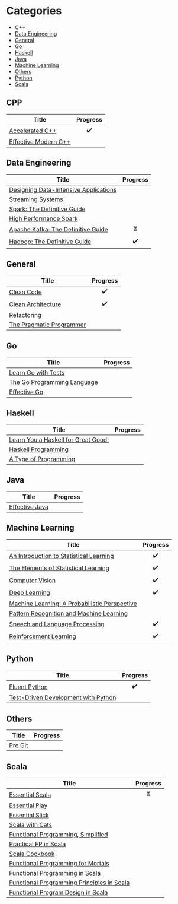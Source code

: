 # Categories

* [C++](#cpp)
* [Data Engineering](#data-engineering)
* [General](#general)
* [Go](#go)
* [Haskell](#haskell)
* [Java](#java)
* [Machine Learning](#machine-learning)
* [Others](#others)
* [Python](#python)
* [Scala](#scala)

## CPP

| Title                                                                                               | Progress           |
| --------------------------------------------------------------------------------------------------- | :----------------: |
| [Accelerated C++](https://www.amazon.com/Accelerated-C-Practical-Programming-Example/dp/020170353X) | :heavy_check_mark: |
| [Effective Modern C++](https://www.oreilly.com/library/view/effective-modern-c/9781491908419)       |                    |

## Data Engineering

| Title                                                                                                     | Progress                 |
| --------------------------------------------------------------------------------------------------------- | :----------------------: |
| [Designing Data-Intensive Applications](https://dataintensive.net/)                                       |                          |
| [Streaming Systems](http://streamingsystems.net/)                                                         |                          |
| [Spark: The Definitive Guide](https://www.oreilly.com/library/view/spark-the-definitive/9781491912201/)   |                          |
| [High Performance Spark](https://www.oreilly.com/library/view/high-performance-spark/9781491943199/)      |                          |
| [Apache Kafka: The Definitive Guide](https://www.confluent.io/resources/kafka-the-definitive-guide/)      | :hourglass_flowing_sand: |
| [Hadoop: The Definitive Guide](https://www.oreilly.com/library/view/hadoop-the-definitive/9781491901687/) | :heavy_check_mark:       |

## General

| Title                                                                                                             | Progress           |
| ----------------------------------------------------------------------------------------------------------------- | :----------------: |
| [Clean Code](https://www.amazon.com/Clean-Code-Handbook-Software-Craftsmanship/dp/0132350882)                     | :heavy_check_mark: |
| [Clean Architecture](https://www.amazon.com/Clean-Architecture-Craftsmans-Software-Structure/dp/0134494164)       | :heavy_check_mark: |
| [Refactoring](https://www.amazon.com/Refactoring-Improving-Existing-Addison-Wesley-Signature-ebook/dp/B07LCM8RG2) |                    |
| [The Pragmatic Programmer](https://pragprog.com/book/tpp20/the-pragmatic-programmer-20th-anniversary-edition)     |                    | 

## Go

| Title                                                               | Progress           |
| ------------------------------------------------------------------- | :----------------: |
| [Learn Go with Tests](https://quii.gitbook.io/learn-go-with-tests/) |                    |
| [The Go Programming Language](http://www.gopl.io/)                  |                    |
| [Effective Go](https://golang.org/doc/effective_go.html)            |                    |

## Haskell

| Title                                                               | Progress           |
| ------------------------------------------------------------------- | :----------------: |
| [Learn You a Haskell for Great Good!](http://learnyouahaskell.com/) |                    |
| [Haskell Programming](http://haskellbook.com/)                      |                    |
| [A Type of Programming](https://atypeofprogramming.com/)            |                    |

## Java

| Title                                                                                    | Progress           |
| ---------------------------------------------------------------------------------------- | :----------------: |
| [Effective Java](https://www.oreilly.com/library/view/effective-java-3rd/9780134686097/) |                    |

## Machine Learning

| Title                                                                                                                                                                                   | Progress           |
| --------------------------------------------------------------------------------------------------------------------------------------------------------------------------------------- | :----------------: |
| [An Introduction to Statistical Learning](http://faculty.marshall.usc.edu/gareth-james/ISL/)                                                                                            | :heavy_check_mark: |
| [The Elements of Statistical Learning](https://web.stanford.edu/~hastie/ElemStatLearn/)                                                                                                 | :heavy_check_mark: |
| [Computer Vision](http://szeliski.org/Book/drafts/SzeliskiBook_20100903_draft.pdf)                                                                                                      | :heavy_check_mark: |
| [Deep Learning](http://www.deeplearningbook.org/)                                                                                                                                       | :heavy_check_mark: |
| [Machine Learning: A Probabilistic Perspective](https://www.amazon.com/Machine-Learning-Probabilistic-Perspective-Computation/dp/0262018020)                                            |                    |
| [Pattern Recognition and Machine Learning](http://users.isr.ist.utl.pt/~wurmd/Livros/school/Bishop%20-%20Pattern%20Recognition%20And%20Machine%20Learning%20-%20Springer%20%202006.pdf) |                    |
| [Speech and Language Processing](https://web.stanford.edu/~jurafsky/slp3/)                                                                                                              | :heavy_check_mark: |
| [Reinforcement Learning](http://incompleteideas.net/book/the-book.html)                                                                                                                 | :heavy_check_mark: |

## Python

| Title                                                                      | Progress           |
| -------------------------------------------------------------------------- | :----------------: |
| [Fluent Python](http://shop.oreilly.com/product/0636920032519.do)          | :heavy_check_mark: |
| [Test-Driven Development with Python](https://www.obeythetestinggoat.com/) |                    |

## Others

| Title                                     | Progress           |
| ----------------------------------------- | :----------------: |
| [Pro Git](https://git-scm.com/book/en/v2) |                    |

## Scala

| Title                                                                                                         | Progress                 |
| ------------------------------------------------------------------------------------------------------------- | :----------------------: |
| [Essential Scala](https://underscore.io/books/essential-scala/)                                               | :hourglass_flowing_sand: |
| [Essential Play](https://underscore.io/books/essential-play/)                                                 |                          |
| [Essential Slick](https://underscore.io/books/essential-slick/)                                               |                          |
| [Scala with Cats](https://underscore.io/books/scala-with-cats/)                                               |                          |
| [Functional Programming, Simplified](https://alvinalexander.com/scala/functional-programming-simplified-book) |                          |
| [Practical FP in Scala](https://leanpub.com/pfp-scala)                                                        |                          |
| [Scala Cookbook](https://www.amazon.com/Scala-Cookbook-Object-Oriented-Functional-Programming/dp/1449339611)  |                          |
| [Functional Programming for Mortals](https://leanpub.com/fpmortals)                                           |                          |
| [Functional Programming in Scala](https://www.manning.com/books/functional-programming-in-scala)              |                          |
| [Functional Programming Principles in Scala](https://www.coursera.org/learn/progfun1)                         |                          |
| [Functional Program Design in Scala](https://www.coursera.org/learn/progfun2)                                 |                          |
